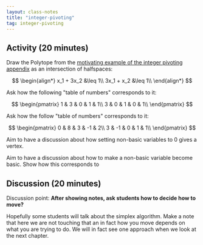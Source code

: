 ```yaml
---
layout: class-notes
title: "integer-pivoting"
tag: integer-pivoting
---
```


## Activity (20 minutes)

Draw the Polytope from the [motivating example of the integer pivoting
appendix](https://vknight.org/gtb/main-18/#sec-motivating-example-two-views-of-a-polytope) as an intersection of halfspaces:

$$
\begin{align*}
x_1 + 3x_2 &\leq 1\\
3x_1 + x_2 &\leq 1\\
\end{align*}
$$

Ask how the following "table of numbers" corresponds to it:

$$
\begin{pmatrix}
1 & 3 & 0 & 1 & 1\\
3 & 0 & 1 & 0 & 1\\
\end{pmatrix}
$$

Ask how the follow "table of numbers" corresponds to it:

$$
\begin{pmatrix}
0 & 8 & 3 & -1 & 2\\
3 & -1 & 0 & 1 & 1\\
\end{pmatrix}
$$

Aim to have a discussion about how setting non-basic variables to 0 gives a
vertex.

Aim to have a discussion about how to make a non-basic variable become basic.
Show how this corresponds to

## Discussion (20 minutes)

Discussion point: **After showing notes, ask students how to decide how to
move?**

Hopefully some students will talk about the simplex algorithm. Make a note that
here we are not touching that an in fact how you move depends on what you are
trying to do. We will in fact see one approach when we look at the next chapter.
